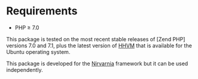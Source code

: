 
# Requirements

* PHP ≥ 7.0

This package is tested on the most recent stable releases of [Zend PHP] versions 7.0 and 7.1, plus the latest version of [HHVM](http://hhvm.com/) that is available for the Ubuntu operating system.

This package is developed for the [Nirvarnia](https://www.nirvarnia.org/) framework but it can be used independently.
